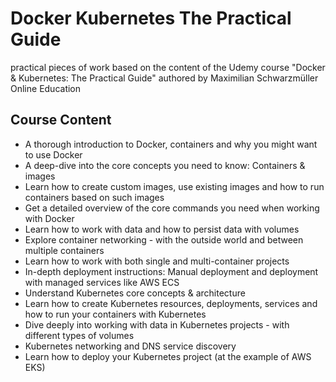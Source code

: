 # Docker Kubernetes The Practical Guide
practical pieces of work based on the content  of the Udemy course "Docker &amp; Kubernetes: The Practical Guide" authored by Maximilian Schwarzmüller Online Education

## Course Content
* A thorough introduction to Docker, containers and why you might want to use Docker
* A deep-dive into the core concepts you need to know: Containers & images
* Learn how to create custom images, use existing images and how to run containers based on such images
* Get a detailed overview of the core commands you need when working with Docker
* Learn how to work with data and how to persist data with volumes
* Explore container networking - with the outside world and between multiple containers
* Learn how to work with both single and multi-container projects
* In-depth deployment instructions: Manual deployment and deployment with managed services like AWS ECS
* Understand Kubernetes core concepts & architecture
* Learn how to create Kubernetes resources, deployments, services and how to run your containers with Kubernetes
* Dive deeply into working with data in Kubernetes projects - with different types of volumes
* Kubernetes networking and DNS service discovery
* Learn how to deploy your Kubernetes project (at the example of AWS EKS)
